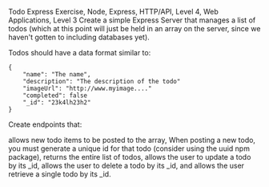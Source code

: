 Todo Express
Exercise, Node, Express, HTTP/API, Level 4, Web Applications, Level 3
Create a simple Express Server that manages a list of todos (which at this point will just be held in an array on the server, since we haven't gotten to including databases yet).

Todos should have a data format similar to:

    {
        "name": "The name",
        "description": "The description of the todo"
        "imageUrl": "http://www.myimage...."
        "completed": false
        "_id": "23k4lh23h2"
    }
    
Create endpoints that:

allows new todo items to be posted to the array,
When posting a new todo, you must generate a unique id for that todo (consider using the uuid npm package),
returns the entire list of todos,
allows the user to update a todo by its _id,
allows the user to delete a todo by its _id, and
allows the user retrieve a single todo by its _id.